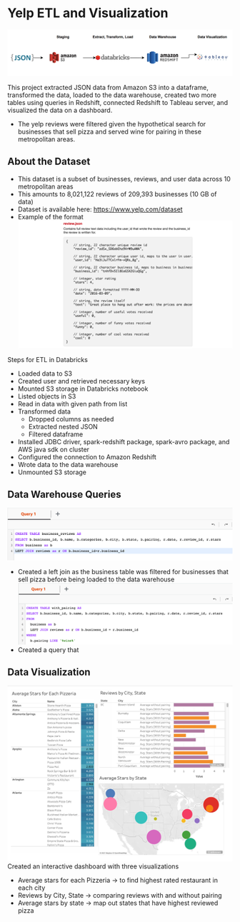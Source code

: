 # Yelp ETL and Visualization

![](https://github.com/smithashley/Yelp-ETL-Viz/blob/main/embedded_images/aws_diag.png)

This project extracted JSON data from Amazon S3 into a dataframe, transformed the data, loaded to the data warehouse, created two more tables using queries in Redshift, connected Redshift to Tableau server,  and visualized the data on a dashboard.
  - The yelp reviews were filtered given the hypothetical search for businesses that sell pizza and served wine for pairing in these metropolitan areas. 

## About the Dataset
- This dataset is a subset of businesses, reviews, and user data across 10 metropolitan areas
- This amounts to 8,021,122 reviews of 209,393 businesses (10 GB of data)
- Dataset is available here: https://www.yelp.com/dataset
- Example of the format
![](https://github.com/smithashley/Yelp-Reviews-Dimensional-Data-Model/blob/main/images/exjson.png)

Steps for ETL in Databricks
- Loaded data to S3
- Created user and retrieved necessary keys
- Mounted S3 storage in Databricks notebook
- Listed objects in S3
- Read in data with given path from list
- Transformed data
  - Dropped columns as needed
  - Extracted nested JSON
  - Filtered dataframe
- Installed JDBC driver, spark-redshift package, spark-avro package, and AWS java sdk on cluster
- Configured the connection to Amazon Redshift
- Wrote data to the data warehouse
- Unmounted S3 storage

## Data Warehouse Queries
![](https://github.com/smithashley/Yelp-ETL-Viz/blob/main/embedded_images/query1.png)
- Created a left join as the business table was filtered for businesses that sell pizza before being loaded to the data warehouse
![](https://github.com/smithashley/Yelp-ETL-Viz/blob/main/embedded_images/query_2.png)
- Created a query that 
## Data Visualization
![](https://github.com/smithashley/Yelp-ETL-Viz/blob/main/embedded_images/tableau_screenshot2.png)
Created an interactive dashboard with three visualizations
- Average stars for each Pizzeria -> to find highest rated restaurant in each city
- Reviews by City, State -> comparing reviews with and without pairing  
- Average stars by state -> map out states that have highest reviewed pizza
